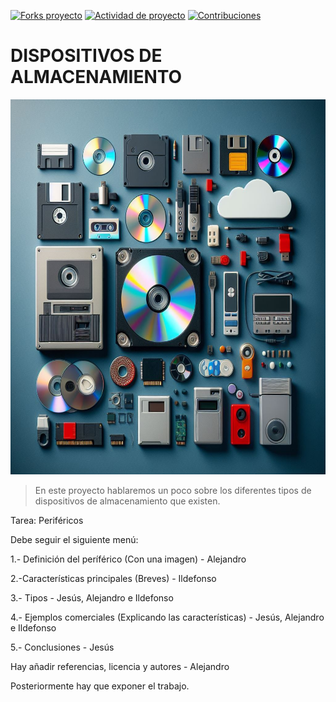 [![Forks proyecto](https://img.shields.io/badge/Forks-purple)](https://github.com/alemonterx/FHW-DispositivosAlmacenamiento/forks)
[![Actividad de proyecto](https://img.shields.io/badge/Actividad-red)](https://github.com/alemonterx/FHW-DispositivosAlmacenamiento/activity)
[![Contribuciones](https://img.shields.io/badge/Contribuciones-green)](https://github.com/alemonterx/FHW-DispositivosAlmacenamiento/graphs/contributors)

# DISPOSITIVOS DE ALMACENAMIENTO

<img src="img/portada.jpeg" alt="DispositivosAlmacenamiento" width="900px" height="600">

> En este proyecto hablaremos un poco sobre los diferentes tipos de dispositivos de almacenamiento que existen.

Tarea: Periféricos

Debe seguir el siguiente menú:

1.- Definición del períférico (Con una imagen) - Alejandro

2.-Características principales  (Breves) - Ildefonso
 
3.- Tipos - Jesús, Alejandro e Ildefonso

4.- Ejemplos comerciales (Explicando las características) - Jesús, Alejandro e Ildefonso

5.- Conclusiones - Jesús

Hay añadir referencias, licencia y autores - Alejandro

Posteriormente hay que exponer el trabajo.
